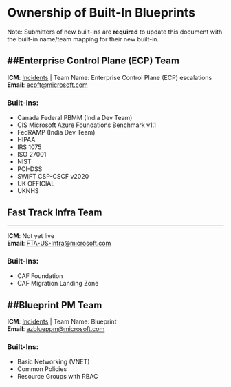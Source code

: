 # Ownership of Built-In Blueprints

Note: Submitters of new built-ins are **required** to update this document with the built-in name/team mapping for their new built-in.

##Enterprise Control Plane (ECP) Team
------------------------

**ICM**: [Incidents](https://icm.ad.msft.net/imp/v3/incidents/search/advanced?serviceCategories=1&services=23444&teams=42819) | Team Name: Enterprise Control Plane (ECP) escalations  
**Email**: ecpft@microsoft.com

### Built-Ins:

* Canada Federal PBMM (India Dev Team)
* CIS Microsoft Azure Foundations Benchmark v1.1
* FedRAMP (India Dev Team)
* HIPAA
* IRS 1075
* ISO 27001
* NIST
* PCI-DSS
* SWIFT CSP-CSCF v2020
* UK OFFICIAL
* UKNHS


## Fast Track Infra Team
------------------------

**ICM**: Not yet live  
**Email**: FTA-US-Infra@microsoft.com

### Built-Ins:

* CAF Foundation
* CAF Migration Landing Zone


##Blueprint PM Team
------------------------

**ICM**: [Incidents](https://icm.ad.msft.net/imp/v3/incidents/search/advanced?serviceCategories=1&services=22937&teams=44739) | Team Name: Blueprint  
**Email**: azblueppm@microsoft.com

### Built-Ins:

* Basic Networking (VNET)
* Common Policies
* Resource Groups with RBAC
